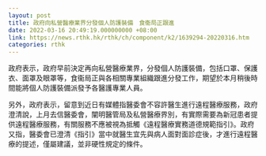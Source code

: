 ```yaml
---
layout: post
title: 政府向私營醫療業界分發個人防護裝備　食衞局正跟進
date: 2022-03-16 20:49:19.000000000 +08:00
link: https://news.rthk.hk/rthk/ch/component/k2/1639294-20220316.htm
categories: rthk
---
```


政府表示，政府早前決定再向私營醫療業界，分發個人防護裝備，包括口罩、保護衣、面罩及眼罩等，食衞局正與各相關專業組織跟進分發工作，期望於本月稍後時間能將個人防護裝備派發予各醫護專業人員。

另外，政府表示，留意到近日有媒體指醫委會不容許醫生進行遠程醫療服務，政府澄清說，上月去信醫委會，闡明醫管局及私營醫療界別，有實際需要為新冠患者提供遠程醫療服務，有關服務不應被視為抵觸《遠程醫療實務道德規範指引》。政府又指，醫委會已澄清《指引》當中就醫生宜先與病人面對面診症後，才進行遠程醫療的提述，僅屬建議，並非硬性規定的條件。
